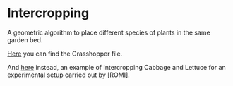 # Intercropping
A geometric algorithm to place different species of plants in the same garden bed.

[Here](https://github.com/marcocataffo/Intercropping/tree/main/Files/intercropping.gh) you can find the Grasshopper file.

And [here](https://github.com/marcocataffo/Intercropping/tree/main/Files/ROMI_Planting_Pattern.3dm) instead, an example of Intercropping Cabbage and Lettuce for an experimental setup carried out by [ROMI].
